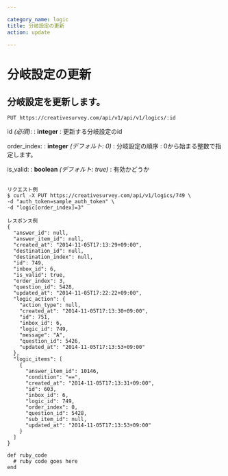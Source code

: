 ```yaml
---

category_name: logic
title: 分岐設定の更新
action: update

---
```


# 分岐設定の更新

## 分岐設定を更新します。

`PUT https://creativesurvey.com/api/v1/api/v1/logics/:id`

id _(必須)_:
: __integer__
: 更新する分岐設定のid

order_index:
: __integer__ _(デフォルト: 0)_
: 分岐設定の順序
: 0から始まる整数で指定します。

is_valid:
: __boolean__ _(デフォルト: true)_
: 有効かどうか

~~~

リクエスト例
$ curl -X PUT https://creativesurvey.com/api/v1/logics/749 \
-d "auth_token=sample_auth_token" \
-d "logic[order_index]=3"

レスポンス例
{
  "answer_id": null,
  "answer_item_id": null,
  "created_at": "2014-11-05T17:13:29+09:00",
  "destination_id": null,
  "destination_index": null,
  "id": 749,
  "inbox_id": 6,
  "is_valid": true,
  "order_index": 3,
  "question_id": 5428,
  "updated_at": "2014-11-05T17:22:22+09:00",
  "logic_action": {
    "action_type": null,
    "created_at": "2014-11-05T17:13:30+09:00",
    "id": 751,
    "inbox_id": 6,
    "logic_id": 749,
    "message": "A",
    "question_id": 5426,
    "updated_at": "2014-11-05T17:13:53+09:00"
  },
  "logic_items": [
    {
      "answer_item_id": 10146,
      "condition": "==",
      "created_at": "2014-11-05T17:13:31+09:00",
      "id": 603,
      "inbox_id": 6,
      "logic_id": 749,
      "order_index": 0,
      "question_id": 5428,
      "sub_item_id": null,
      "updated_at": "2014-11-05T17:13:53+09:00"
    }
  ]
}

~~~

~~~
def ruby_code
  # ruby code goes here
end
~~~


